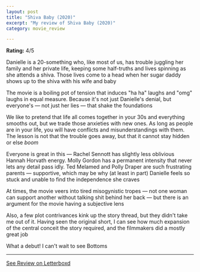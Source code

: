 ```yaml
---
layout: post
title: "Shiva Baby (2020)"
excerpt: "My review of Shiva Baby (2020)"
category: movie_review

---
```


**Rating:** 4/5

Danielle is a 20-something who, like most of us, has trouble juggling her family and her private life, keeping some half-truths and lives spinning as she attends a shiva. Those lives come to a head when her sugar daddy shows up to the shiva with his wife and baby

The movie is a boiling pot of tension that induces "ha ha" laughs and "omg" laughs in equal measure.  Because it's not just Danielle's denial, but everyone's — not just her lies — that shake the foundations

We like to pretend that life all comes together in your 30s and everything smooths out, but we trade those anxieties with new ones. As long as people are in your life, you will have conflicts and misunderstandings with them. The lesson is not that the trouble goes away, but that it cannot stay hidden or else *boom*

Everyone is great in this — Rachel Sennott has slightly less oblivious Hannah Horvath energy. Molly Gordon has a permanent intensity that never lets any detail pass idly. Ted Melamed and Polly Draper are such frustrating parents — supportive, which may be why (at least in part) Danielle feels so stuck and unable to find the independence she craves

At times, the movie veers into tired misogynistic tropes — not one woman can support another without talking shit behind her back — but there is an argument for the movie having a subjective lens

Also, a few plot contrivances kink up the story thread, but they didn't take me out of it. Having seen the original short, I can see how much expansion of the central conceit the story required, and the filmmakers did a mostly great job

What a debut! I can't wait to see Bottoms

<hr>

[See Review on Letterboxd](https://boxd.it/4MdvfB)
